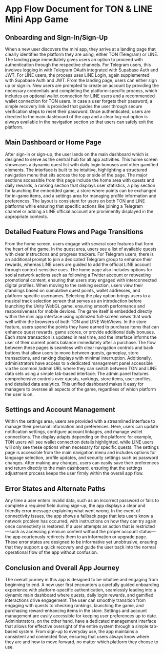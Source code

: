 # App Flow Document for TON & LINE Mini App Game

## Onboarding and Sign-In/Sign-Up

When a new user discovers the mini app, they arrive at a landing page that clearly identifies the platform they are using, either TON (Telegram) or LINE. The landing page immediately gives users an option to proceed with authentication through the respective channels. For Telegram users, this involves logging in with Telegram OAuth integrated with Supabase Auth and JWT. For LINE users, the process uses LINE Login, again supplemented with Supabase Auth and JWT. From the landing page, users can either sign up or sign in. New users are prompted to create an account by providing the necessary credentials and completing the platform-specific process, which includes an optional wallet connection for LINE users and a recommended wallet connection for TON users. In case a user forgets their password, a simple recovery link is provided that guides the user through secure verification steps to reset their password. Once authenticated, users are directed to the main dashboard of the app and a clear log-out option is always available in the navigation section so that users can safely exit the platform.

## Main Dashboard or Home Page

After sign-in or sign-up, the user lands on the main dashboard which is designed to serve as the central hub for all app activities. This home screen showcases a dynamic quest list with daily login bonuses and other gamified elements. The interface is built to be intuitive, highlighting a structured navigation menu that sits across the top or side of the page. The major sections accessible from this page include the home area with quests and daily rewards, a ranking section that displays user statistics, a play section for launching the embedded game, a store where points can be exchanged for in-game items, and a settings area for managing profile information and preferences. The layout is consistent for users on both TON and LINE platforms while ensuring that specific actions like joining a Telegram channel or adding a LINE official account are prominently displayed in the appropriate contexts.

## Detailed Feature Flows and Page Transitions

From the home screen, users engage with several core features that form the heart of the game. In the quest area, users see a list of available quests with clear instructions and progress trackers. For Telegram users, there is an additional prompt to join a dedicated Telegram group to enhance their rewards, whereas LINE users are guided to add the official LINE account through context-sensitive cues. The home page also includes options for social network actions such as following a Twitter account or retweeting promotional content, ensuring that users stay engaged with interconnected digital profiles. When moving to the ranking section, users view their standings based on cumulative quest points, wallet addresses, and platform-specific usernames. Selecting the play option brings users to a musical track selection screen that serves as an introduction before launching the Unity WebGL game, ensuring smooth performance and responsiveness for mobile devices. The game itself is embedded directly within the mini app interface using optimized full-screen views that work well within the browsers of both TON and LINE WebViews. In the store feature, users spend the points they have earned to purchase items that can enhance quest rewards, game scores, or provide additional daily bonuses. Each store transaction is updated in real time, and the interface informs the user of their current points balance immediately after a purchase. The flow between these pages is seamless with clear navigation controls and back buttons that allow users to move between quests, gameplay, store transactions, and ranking displays with minimal interruption. Additionally, administrators have access to a dedicated management panel accessible via the common /admin URL where they can switch between TON and LINE data sets using a simple tab-based interface. The admin panel features comprehensive controls over quests, rankings, store items, user profiles, and detailed data analytics. This unified dashboard makes it easy for managers to oversee all aspects of the game, regardless of which platform the user is on.

## Settings and Account Management

Within the settings area, users are provided with a streamlined interface to manage their personal information and preferences. Here, users can update notification settings, configure account linkages, and manage wallet connections. The display adapts depending on the platform: for example, TON users will see wallet connection details highlighted, while LINE users will only see these options when necessary for specific quests. The settings page is accessible from the main navigation menu and includes options for language selection, profile updates, and security settings such as password changes. After making any changes, users can easily save their preferences and return directly to the main dashboard, ensuring that the settings adjustment process keeps the user firmly within the overall app flow.

## Error States and Alternate Paths

Any time a user enters invalid data, such as an incorrect password or fails to complete a required field during sign-up, the app displays a clear and friendly error message explaining what went wrong. In the event of connectivity issues, the app shows a fallback page that lets users know a network problem has occurred, with instructions on how they can try again once connectivity is restored. If a user attempts an action that is restricted—such as accessing premium content without the proper account status—the app courteously redirects them to an information or upgrade page. These error states are designed to be informative yet unobtrusive, ensuring that they support a quick recovery and guide the user back into the normal operational flow of the app without confusion.

## Conclusion and Overall App Journey

The overall journey in this app is designed to be intuitive and engaging from beginning to end. A new user first encounters a carefully guided onboarding experience with platform-specific authentication, seamlessly leading into a dynamic main dashboard where quests, daily login rewards, and gamified interactions drive engagement. The user can smoothly transition from engaging with quests to checking rankings, launching the game, and purchasing reward-enhancing items in the store. Settings and account management are easily accessible for keeping user preferences up to date. Administrators, on the other hand, have a dedicated management interface that allows for effective oversight of the entire system through a simple tab-based system. From sign-up to everyday use, the app maintains a consistent and connected flow, ensuring that users always know where they are and how to move forward, no matter which platform they choose to use.
